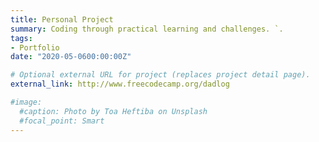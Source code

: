 ```yaml
---
title: Personal Project
summary: Coding through practical learning and challenges. `.
tags:
- Portfolio
date: "2020-05-0600:00:00Z"

# Optional external URL for project (replaces project detail page).
external_link: http://www.freecodecamp.org/dadlog

#image:
  #caption: Photo by Toa Heftiba on Unsplash
  #focal_point: Smart
---
```

